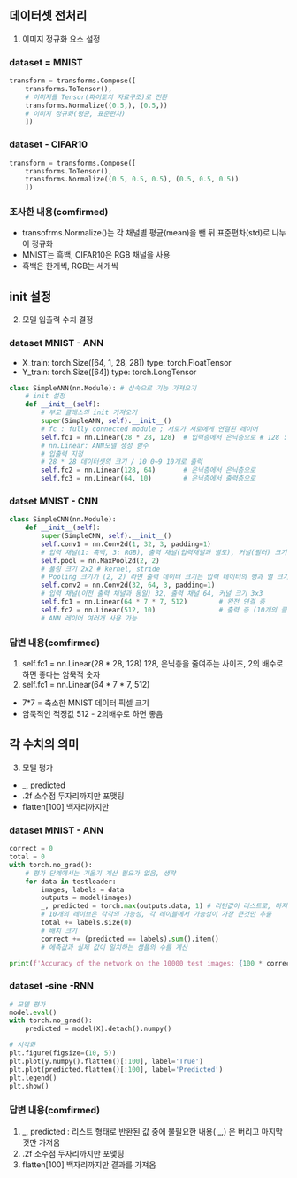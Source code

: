 ## 데이터셋 전처리 
1. 이미지 정규화 요소 설정
### dataset = MNIST
```py
transform = transforms.Compose([
    transforms.ToTensor(),
    # 이미지를 Tensor(파이토치 자료구조)로 전환
    transforms.Normalize((0.5,), (0.5,)) 
    # 이미지 정규화(평균, 표준편차)
    ])
```
### dataset - CIFAR10
```py
transform = transforms.Compose([
    transforms.ToTensor(),
    transforms.Normalize((0.5, 0.5, 0.5), (0.5, 0.5, 0.5))
    ])
```

### 조사한 내용(comfirmed)
* transofrms.Normalize()는 각 채널별 평균(mean)을 뺀 뒤 표준편차(std)로 나누어 정규화
* MNIST는 흑백, CIFAR10은 RGB 채널을 사용 
* 흑백은 한개씩, RGB는 세개씩

## init 설정
2. 모델 입출력 수치 결정
### dataset MNIST - ANN
- X_train: torch.Size([64, 1, 28, 28]) type: torch.FloatTensor
- Y_train: torch.Size([64]) type: torch.LongTensor
```py
class SimpleANN(nn.Module): # 상속으로 기능 가져오기
    # init 설정
    def __init__(self):
        # 부모 클래스의 init 가져오기
        super(SimpleANN, self).__init__() 
        # fc : fully connected module ; 서로가 서로에게 연결된 레이어 
        self.fc1 = nn.Linear(28 * 28, 128)  # 입력층에서 은닉층으로 # 128 : 2의 7승- 은닉층을 줄여주는, 2의 배수로 하면 좋다
        # nn.Linear: ANN모델 생성 함수
        # 입출력 지정
        # 28 * 28 데이터셋의 크기 / 10 0~9 10개로 출력
        self.fc2 = nn.Linear(128, 64)       # 은닉층에서 은닉층으로
        self.fc3 = nn.Linear(64, 10)        # 은닉층에서 출력층으로
```
### datset MNIST - CNN
```py
class SimpleCNN(nn.Module):
    def __init__(self):
        super(SimpleCNN, self).__init__()
        self.conv1 = nn.Conv2d(1, 32, 3, padding=1)  
        # 입력 채널(1: 흑백, 3: RGB), 출력 채널(입력채널과 별도), 커널(필터) 크기 3x3
        self.pool = nn.MaxPool2d(2, 2)               
        # 풀링 크기 2x2 # kernel, stride
        # Pooling 크기가 (2, 2) 라면 출력 데이터 크기는 입력 데이터의 행과 열 크기를 2로 나눈 몫
        self.conv2 = nn.Conv2d(32, 64, 3, padding=1) 
        # 입력 채널(이전 출력 채널과 동일) 32, 출력 채널 64, 커널 크기 3x3
        self.fc1 = nn.Linear(64 * 7 * 7, 512)        # 완전 연결 층
        self.fc2 = nn.Linear(512, 10)                # 출력 층 (10개의 클래스)
        # ANN 레이어 여러개 사용 가능
```
### 답변 내용(comfirmed)
1. self.fc1 = nn.Linear(28 * 28, 128) 128, 은닉층을 줄여주는 사이즈, 2의 배수로 하면 좋다는 암묵적 숫자
2. self.fc1 = nn.Linear(64 * 7 * 7, 512) 
- 7*7 = 축소한 MNIST 데이터 픽셀 크기
- 암묵적인 적정값 512 - 2의배수로 하면 좋음


## 각 수치의 의미 
3. 모델 평가
- _, predicted
- .2f 소수점 두자리까지만 포맷팅
- flatten[100] 백자리까지만
### dataset MNIST - ANN
```py
correct = 0
total = 0
with torch.no_grad():
    # 평가 단계에서는 기울기 계산 필요가 없음, 생략
    for data in testloader:
        images, labels = data
        outputs = model(images)
        _, predicted = torch.max(outputs.data, 1) # 리턴값이 리스트로, 마지막 것만 가져온다(쓸모없는 변수)
        # 10개의 레이브은 각각의 가능성, 각 레이블에서 가능성이 가장 큰것만 추출
        total += labels.size(0)
        # 배치 크기
        correct += (predicted == labels).sum().item()
        # 에측값과 실제 값이 일치하는 샘플의 수를 계산

print(f'Accuracy of the network on the 10000 test images: {100 * correct / total:.2f}%')
```
### dataset -sine -RNN
```py
# 모델 평가
model.eval()
with torch.no_grad():
    predicted = model(X).detach().numpy()

# 시각화
plt.figure(figsize=(10, 5))
plt.plot(y.numpy().flatten()[:100], label='True')
plt.plot(predicted.flatten()[:100], label='Predicted')
plt.legend()
plt.show()
```
### 답변 내용(comfirmed)
1. _, predicted : 리스트 형태로 반환된 값 중에 불필요한 내용( _,) 은 버리고 마지막 것만 가져옴
2. .2f 소수점 두자리까지만 포맻팅
3. flatten[100] 백자리까지만 결과를 가져옴
